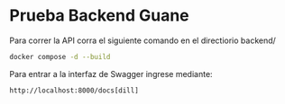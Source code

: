 # Prueba Backend Guane

Para correr la API corra el siguiente comando en el directiorio backend/
```sh
docker compose -d --build
```

Para entrar a la interfaz de Swagger ingrese mediante:

```sh
http://localhost:8000/docs[dill]
```

   [dill]: <http://localhost:8000/docs>
